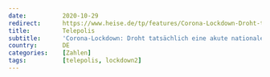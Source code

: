 ```yaml
---
date:          2020-10-29
redirect:      https://www.heise.de/tp/features/Corona-Lockdown-Droht-tatsaechlich-eine-akute-nationale-Gesundheitsnotlage-4942433.html
title:         Telepolis
subtitle:      'Corona-Lockdown: Droht tatsächlich eine akute nationale Gesundheitsnotlage?'
country:       DE
categories:    [Zahlen]
tags:          [telepolis, lockdown2]
---
```

